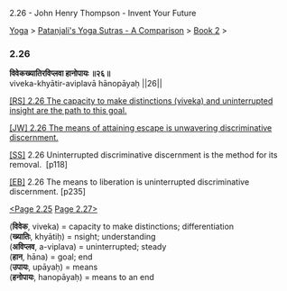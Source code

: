 2.26 - John Henry Thompson - Invent Your Future   
    

[Yoga](../../../yoga.md)‎ > ‎[Patanjali's Yoga Sutras - A Comparison](../../patanjani.md)‎ > ‎[Book 2](../book-2.md)‎ > ‎

### 2.26

**विवेकख्यातिरविप्लवा हानोपायः ॥२६॥**  
viveka-khyātir-aviplavā hānopāyaḥ ||26||  
  
  
[\[RS\] 2.26 The capacity to make distinctions (viveka) and uninterrupted insight are the path to this goal.](http://www.ashtangayoga.info/philosophy/yoga-sutra-patanjali/chapter-2/item/viveka-khyatir-aviplava-hanopayah-26/)  
  
[\[JW\] 2.26 The means of attaining escape is unwavering discriminative discernment.](http://books.google.com/books?id=YzFImjtOxUwC&pg=PA169&ci=102%2C401%2C761%2C51&source=bookclip)  
  
[\[SS\]](http://www.amazon.com/Yoga-Sutras-Patanjali-Commentary-Satchidananda/dp/0932040381) 2.26 Uninterrupted discriminative discernment is the method for its removal.  \[p118\]  
  
[\[EB\]](http://www.amazon.com/Yoga-Sutras-Patanjali-Translation-Commentary/dp/0865477361/ref=sr_1_1?ie=UTF8&s=books&qid=1250508322&sr=1-1) 2.26 The means to liberation is uninterrupted discriminative discernment. \[p235\]  
  
[<Page 2.25](225.md)  [Page 2.27>](227.md)  
  

(**विवेक**, viveka) = capacity to make distinctions; differentiation  
(**ख्यातिः**, khyātiḥ) = nsight; understanding  
(**अविप्लव**, a-viplava) = uninterrupted; steady  
(**हान**, hāna) = goal; end  
(**उपायः**, upāyaḥ) = means  
(**हनोपायः**, hanopāyaḥ) = means to an end

